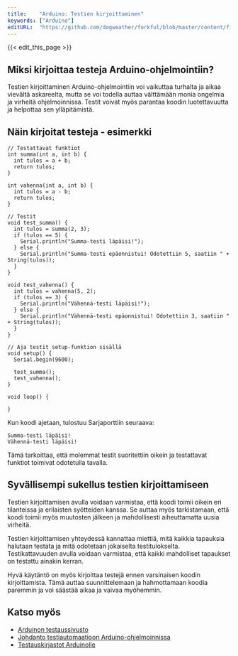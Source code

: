 ```yaml
---
title:    "Arduino: Testien kirjoittaminen"
keywords: ["Arduino"]
editURL:  "https://github.com/dogweather/forkful/blob/master/content/fi/arduino/writing-tests.md"
---
```


{{< edit_this_page >}}

## Miksi kirjoittaa testeja Arduino-ohjelmointiin?

Testien kirjoittaminen Arduino-ohjelmointiin voi vaikuttaa turhalta ja aikaa vievältä askareelta, mutta se voi todella auttaa välttämään monia ongelmia ja virheitä ohjelmoinnissa. Testit voivat myös parantaa koodin luotettavuutta ja helpottaa sen ylläpitämistä.

## Näin kirjoitat testeja - esimerkki

```Arduino
// Testattavat funktiot
int summa(int a, int b) {
  int tulos = a + b;
  return tulos;
}

int vahenna(int a, int b) {
  int tulos = a - b;
  return tulos;
}

// Testit
void test_summa() {
  int tulos = summa(2, 3);
  if (tulos == 5) {
    Serial.println("Summa-testi läpäisi!");
  } else {
    Serial.println("Summa-testi epäonnistui! Odotettiin 5, saatiin " + String(tulos));
  }
}

void test_vahenna() {
  int tulos = vahenna(5, 2);
  if (tulos == 3) {
    Serial.println("Vähennä-testi läpäisi!");
  } else {
    Serial.println("Vähennä-testi epäonnistui! Odotettiin 3, saatiin " + String(tulos));
  }
}

// Aja testit setup-funktion sisällä
void setup() {
  Serial.begin(9600);
  
  test_summa();
  test_vahenna();
}

void loop() {

}
```

Kun koodi ajetaan, tulostuu Sarjaporttiin seuraava:

```
Summa-testi läpäisi!
Vähennä-testi läpäisi!
```

Tämä tarkoittaa, että molemmat testit suoritettiin oikein ja testattavat funktiot toimivat odotetulla tavalla.

## Syvällisempi sukellus testien kirjoittamiseen

Testien kirjoittamisen avulla voidaan varmistaa, että koodi toimii oikein eri tilanteissa ja erilaisten syötteiden kanssa. Se auttaa myös tarkistamaan, että koodi toimii myös muutosten jälkeen ja mahdollisesti aiheuttamatta uusia virheitä.

Testien kirjoittamisen yhteydessä kannattaa miettiä, mitä kaikkia tapauksia halutaan testata ja mitä odotetaan jokaiselta testitulokselta. Testikattavuuden avulla voidaan varmistaa, että kaikki mahdolliset tapaukset on testattu ainakin kerran.

Hyvä käytäntö on myös kirjoittaa testejä ennen varsinaisen koodin kirjoittamista. Tämä auttaa suunnittelemaan ja hahmottamaan koodia paremmin ja voi säästää aikaa ja vaivaa myöhemmin.

## Katso myös

* [Arduinon testaussivusto](https://www.arduino.cc/en/Guide/Arduinouno)
* [Johdanto testiautomaatioon Arduino-ohjelmoinnissa](https://learn.sparkfun.com/tutorials/testing-arduino-code-in-the-arduino-ide/all)
* [Testauskirjastot Arduinolle](https://github.com/Testato/Testing?_pjax=%23js-repo-pjax-container#unit-testing-libraries)